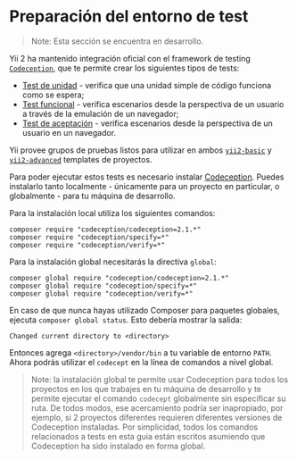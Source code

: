 Preparación del entorno de test
===============================

> Note: Esta sección se encuentra en desarrollo.

Yii 2 ha mantenido integración oficial con el framework de testing [`Codeception`](https://github.com/Codeception/Codeception),
que te permite crear los siguientes tipos de tests:

- [Test de unidad](test-unit.md) - verifica que una unidad simple de código funciona como se espera;
- [Test funcional](test-functional.md) - verifica escenarios desde la perspectiva de un usuario a través de la emulación de un navegador;
- [Test de aceptación](test-acceptance.md) - verifica escenarios desde la perspectiva de un usuario en un navegador.

Yii provee grupos de pruebas listos para utilizar en ambos
[`yii2-basic`](https://github.com/yiisoft/yii2-app-basic) y
[`yii2-advanced`](https://github.com/yiisoft/yii2-app-advanced) templates de proyectos.

Para poder ejecutar estos tests es necesario instalar [Codeception](https://github.com/Codeception/Codeception).
Puedes instalarlo tanto localmente - únicamente para un proyecto en particular, o globalmente - para tu máquina de desarrollo.

Para la instalación local utiliza los siguientes comandos:

```
composer require "codeception/codeception=2.1.*"
composer require "codeception/specify=*"
composer require "codeception/verify=*"
```

Para la instalación global necesitarás la directiva `global`:

```
composer global require "codeception/codeception=2.1.*"
composer global require "codeception/specify=*"
composer global require "codeception/verify=*"
```

En caso de que nunca hayas utilizado Composer para paquetes globales, ejecuta `composer global status`. Esto debería mostrar la salida:

```
Changed current directory to <directory>
```

Entonces agrega `<directory>/vendor/bin` a tu variable de entorno `PATH`. Ahora podrás utilizar el `codecept` en la línea
de comandos a nivel global.

> Note: la instalación global te permite usar Codeception para todos los proyectos en los que trabajes en tu máquina de desarrollo y
  te permite ejecutar el comando `codecept` globalmente sin especificar su ruta. De todos modos, ese acercamiento podría ser inapropiado,
  por ejemplo, si 2 proyectos diferentes requieren diferentes versiones de Codeception instaladas.
  Por simplicidad, todos los comandos relacionados a tests en esta guía están escritos asumiendo que Codeception
  ha sido instalado en forma global.
